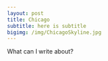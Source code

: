 ```yaml
---
layout: post
title: Chicago
subtitle: here is subtitle
bigimg: /img/ChicagoSkyline.jpg
---
```

What can I write about?
